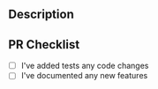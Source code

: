 ## Description
<!--- Describe your changes in detail -->
<!--- What problem does this change solve? -->
<!--- If this PR relates to an issue, include Fixes #XXX -->

## PR Checklist

- [ ] I've added tests any code changes
- [ ] I've documented any new features
